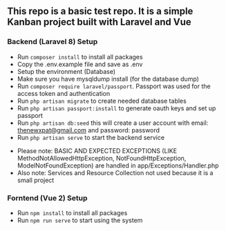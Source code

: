 ## This repo is a basic test repo. It is a simple Kanban project built with Laravel and Vue

### Backend (Laravel 8) Setup
- Run `composer install` to install all packages
- Copy the .env.example file and save as .env
- Setup the environment (Database)
- Make sure you have mysqldump install (for the database dump)
- Run `composer require laravel/passport`. Passport was used for the access token and authentication
- Run `php artisan migrate` to create needed database tables
- Run `php artisan passport:install` to generate oauth keys and set up passport
- Run `php artisan db:seed` this will create a user account with email: thenewxpat@gmail.com and password: password
- Run `php artisan serve` to start the backend service

* Please note: BASIC AND EXPECTED EXCEPTIONS (LIKE MethodNotAllowedHttpException, NotFoundHttpException, ModelNotFoundException) are handled in app/Exceptions/Handler.php
* Also note: Services and Resource Collection not used because it is a small project


### Forntend (Vue 2) Setup
- Run `npm install` to install all packages
- Run `npm run serve` to start using the system